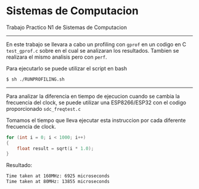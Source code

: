 # Sistemas de Computacion
Trabajo Practico N1 de Sistemas de Computacion

---

En este trabajo se llevara a cabo un profiling con `gprof` en un codigo en C `test_gprof.c` sobre en el cual se analizaran los resultados. Tambien se realizara el mismo analisis pero con `perf`.

Para ejecutarlo se puede utilizar el script en bash
```bash
$ sh ./RUNPROFILING.sh
```

---

Para analizar la diferencia en tiempo de ejecucion cuando se cambia la frecuencia del clock, se puede utilizar una ESP8266/ESP32 con el codigo proporcionado `sdc_freqtest.c`

Tomamos el tiempo que lleva ejecutar esta instruccion por cada diferente frecuencia de clock.
```c
for (int i = 0; i < 1000; i++) 
{
    float result = sqrt(i * 1.0);
}
```

Resultado:
```bash
Time taken at 160MHz: 6925 microseconds
Time taken at 80MHz: 13855 microseconds
```
